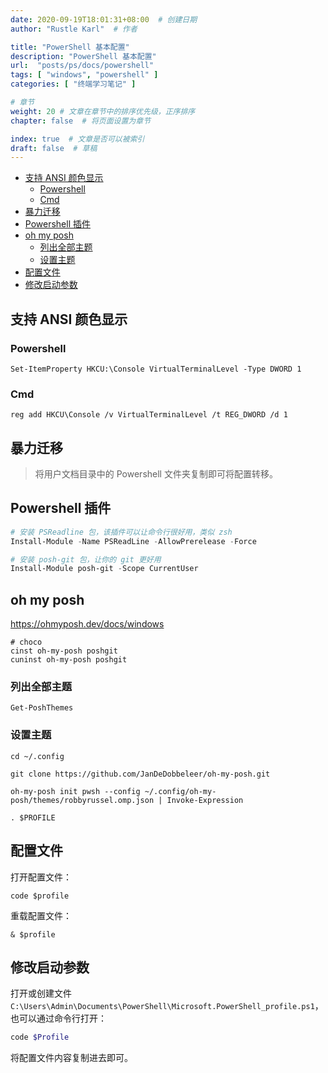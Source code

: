 ```yaml
---
date: 2020-09-19T18:01:31+08:00  # 创建日期
author: "Rustle Karl"  # 作者

title: "PowerShell 基本配置"
description: "PowerShell 基本配置"
url:  "posts/ps/docs/powershell"
tags: [ "windows", "powershell" ]
categories: [ "终端学习笔记" ]

# 章节
weight: 20 # 文章在章节中的排序优先级，正序排序
chapter: false  # 将页面设置为章节

index: true  # 文章是否可以被索引
draft: false  # 草稿
---
```


- [支持 ANSI 颜色显示](#支持-ansi-颜色显示)
  - [Powershell](#powershell)
  - [Cmd](#cmd)
- [暴力迁移](#暴力迁移)
- [Powershell 插件](#powershell-插件)
- [oh my posh](#oh-my-posh)
  - [列出全部主题](#列出全部主题)
  - [设置主题](#设置主题)
- [配置文件](#配置文件)
- [修改启动参数](#修改启动参数)

## 支持 ANSI 颜色显示

### Powershell

```shell
Set-ItemProperty HKCU:\Console VirtualTerminalLevel -Type DWORD 1
```

### Cmd

```shell
reg add HKCU\Console /v VirtualTerminalLevel /t REG_DWORD /d 1
```

## 暴力迁移

> 将用户文档目录中的 Powershell 文件夹复制即可将配置转移。

## Powershell 插件

```ps1
# 安装 PSReadline 包，该插件可以让命令行很好用，类似 zsh
Install-Module -Name PSReadLine -AllowPrerelease -Force

# 安装 posh-git 包，让你的 git 更好用
Install-Module posh-git -Scope CurrentUser
```

## oh my posh

https://ohmyposh.dev/docs/windows

```shell
# choco
cinst oh-my-posh poshgit
cuninst oh-my-posh poshgit
```

### 列出全部主题

```
Get-PoshThemes
```

### 设置主题

```
cd ~/.config
```

```
git clone https://github.com/JanDeDobbeleer/oh-my-posh.git
```

```
oh-my-posh init pwsh --config ~/.config/oh-my-posh/themes/robbyrussel.omp.json | Invoke-Expression
```

```
. $PROFILE
```

## 配置文件

打开配置文件：

```shell
code $profile
```

重载配置文件：

```shell
& $profile
```

## 修改启动参数

打开或创建文件 `C:\Users\Admin\Documents\PowerShell\Microsoft.PowerShell_profile.ps1`，也可以通过命令行打开：

```ps1
code $Profile
```

将配置文件内容复制进去即可。
